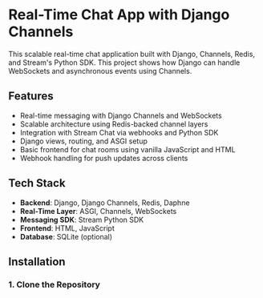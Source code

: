 # Real-Time Chat App with Django Channels

This scalable real-time chat application built with Django, Channels, Redis, and Stream's Python SDK. This project shows how Django can handle WebSockets and asynchronous events using Channels.

## Features

- Real-time messaging with Django Channels and WebSockets  
- Scalable architecture using Redis-backed channel layers  
- Integration with Stream Chat via webhooks and Python SDK  
- Django views, routing, and ASGI setup  
- Basic frontend for chat rooms using vanilla JavaScript and HTML  
- Webhook handling for push updates across clients

## Tech Stack

- **Backend**: Django, Django Channels, Redis, Daphne  
- **Real-Time Layer**: ASGI, Channels, WebSockets  
- **Messaging SDK**: Stream Python SDK  
- **Frontend**: HTML, JavaScript  
- **Database**: SQLite (optional)

## Installation

### 1. Clone the Repository
